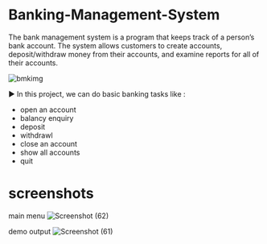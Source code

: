 # Banking-Management-System
The bank management system is a program that keeps track of a person’s bank account. The system allows customers to create accounts, deposit/withdraw money from their accounts, and examine reports for all of their accounts.

![bmkimg](https://user-images.githubusercontent.com/118240899/201843652-2430a20c-a5cc-47af-bb09-815137863d70.jpeg)


▶️ In this project, we can do basic banking tasks like :
 - open an account
 - balancy enquiry
 - deposit
 - withdrawl
 - close an account
 - show all accounts
 - quit




# __screenshots__
main menu
![Screenshot (62)](https://user-images.githubusercontent.com/118240899/201846978-7fa92f9c-ae72-4f4e-bf9b-098e57d54fc4.png)

demo output
![Screenshot (61)](https://user-images.githubusercontent.com/118240899/201847029-8453a986-8bd8-4229-be11-77ce47295f09.png)
